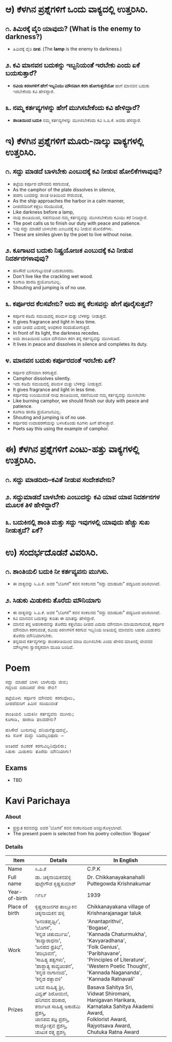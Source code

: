 
# ಆ) ಕೆಳಗಿನ ಪ್ರಶ್ನೆಗಳಿಗೆ ಒಂದು ವಾಕ್ಯದಲ್ಲಿ ಉತ್ತರಿಸಿರಿ.
## ೧. ತಿಮಿರಕ್ಕೆ ವೈರಿ ಯಾವುದು? (What is the enemy to darkness?)
* ತಿಮಿರಕ್ಕೆ ವೈರಿ **ದೀಪ**. (The **lamp** is the enemy to darkness.)

## ೨. ಕವಿ ಮಾನವನ ಬದುಕನ್ನು ಇಬ್ಬನಿಯಂತೆ ಇರಬೇಕು ಎಂದು ಏಕೆ ಬಯಸುತ್ತಾರೆ?
* **ರವಿಯ ಕಿರಣಗಳಿಗೆ ಹೇಗೆ ಇಬ್ಬನಿಯು ಮೌನವಾಗಿ ಕರಗಿ ಹೋಗುತ್ತದೆಯೋ** ಹಾಗೆ ಮಾನವನ ಬದುಕು ಇರಬೇಕೆಂದು ಕವಿ ಹೇಳಿದ್ದಾರೆ.

## ೩. ನಮ್ಮ ಕರ್ತವ್ಯಗಳನ್ನು ಹೇಗೆ ಮುಗಿಸಬೇಕೆಂದು ಕವಿ ಹೇಳಿದ್ದಾರೆ?
* **ಶಾಂತಿಯಿಂದ ಬದುಕಿ** ನಮ್ಮ ಕರ್ತವ್ಯಗಳನ್ನು ಮುಗಿಸಬೇಕೆಂದು ಕವಿ ಸಿ.ಪಿ.ಕೆ. ಅವರು ಹೆಳಿದ್ದಾರೆ.


# ಇ) ಕೆಳಗಿನ ಪ್ರಶ್ನೆಗಳಿಗೆ ಮೂರು-ನಾಲ್ಕು ವಾಕ್ಯಗಳಲ್ಲಿ ಉತ್ತರಿಸಿರಿ.
## ೧. ಸದ್ದು ಮಾಡದೆ ಬಾಳಬೇಕು ಎಂಬುದಕ್ಕೆ ಕವಿ ನೀಡುವ ಹೋಲಿಕೆಗಳಾವುವು?
* ತಟ್ಟೆಯ ಕರ್ಪೂರ ಮೌನದಲಿ ಕರಗುವಂತೆ,
* As the camphor of the plate dissolves in silence,
* ಹಡಗು ಬಂದರನ್ನು ಶಾಂತ ರೀತಿಯಿಂದ ಸೇರುವಂತೆ,
* As the ship approaches the harbor in a calm manner,
* ದೀಪದೆದುರಿಗೆ ಕತ್ತಲು ಸರಿಯುವಂತೆ,
* Like darkness before a lamp,
* ನಾವು ಶಾಂತಿಯಿಂದ, ಸಹನೆಯಿಂದ ನಮ್ಮ ಕರ್ತವ್ಯವನ್ನು ಮುಗಿಸಬೇಕೆಂದು ಕವಿಯು ಕರೆ ನೀಡಿದ್ದಾರೆ.
* The poet calls us to finish our duty with peace and patience.
* ಇವು ಸದ್ದು ಮಾಡದೆ ಬಾಳಬೇಕು ಎಂಬುದಕ್ಕೆ ಕವಿ ನೀಡುವ ಹೋಲಿಕೆಗಳು.
* These are similes given by the poet to live without noise.

## ೨. ಕೂಗಾಟದ ಬದುಕು ನಿಷ್ಪ್ರಯೋಜಕ ಎಂಬುದಕ್ಕೆ ಕವಿ ನೀಡುವ ನಿದರ್ಶನಗಳಾವುವು?
* ಹಸಿಸೌದೆ ಬುಸುಗುಟ್ಟುವಂತೆ ಬದುಕಬಾರದು.
* Don't live like the crackling wet wood.
* ಕೂಗಾಡಿ ಹಾರಡಿ  ಪ್ರಯೋಜನವಿಲ್ಲ.
* Shouting and jumping is of no use.

## ೩. ಕರ್ಪೂರದ ಕೆಲಸವೇನು? ಅದು ತನ್ನ ಕೆಲಸವನ್ನು ಹೇಗೆ ಪೂರೈಸುತ್ತದೆ?
* ಕರ್ಪೂರ ಕಡಿಮೆ ಸಮಯದಲ್ಲಿ ಪರಿಮಳ ಮತ್ತು ಬೆಳಕನ್ನು ನೀಡುತ್ತದೆ.
* It gives fragrance and light in less time.
* ಅದರ ದೀಪದ ಎದುರಲ್ಲಿ ಅಂಧಕಾರ ಸರಿದುಹೋಗುತ್ತದೆ.
* In front of its light, the darkness recedes.
* ಅದು ಶಾಂತಿಯಿಂದ ಬದುಕಿ ಮೌನವಾಗಿ ಕರಗಿ ತನ್ನ ಕರ್ತವ್ಯವನ್ನು ಮುಗಿಸುತಿದೆ.
* It lives in peace and dissolves in silence and completes its duty.

## ೪. ಮಾನವನ ಬದುಕು ಕರ್ಪೂರದಂತೆ ಇರಬೇಕು ಏಕೆ?
* ಕರ್ಪೂರ ಮೌನವಾಗಿ ಕರಗುತ್ತದೆ.
* Camphor dissolves silently.
* ಇದು ಕಡಿಮೆ ಸಮಯದಲ್ಲಿ ಪರಿಮಳ ಮತ್ತು ಬೆಳಕನ್ನು ನೀಡುತ್ತದೆ.
* It gives fragrance and light in less time.
* ಕರ್ಪೂರವು ಉರಿಯುವಂತೆ ನಾವು ಶಾಂತಿಯಿಂದ, ಸಹನೆಯಿಂದ ನಮ್ಮ ಕರ್ತವ್ಯವನ್ನು ಮುಗಿಸಬೇಕು
* Like burning camphor, we should finish our duty with peace and patience.
* ಕೂಗಾಡಿ ಹಾರಡಿ  ಪ್ರಯೋಜನವಿಲ್ಲ.
* Shouting and jumping is of no use.
* ಕರ್ಪೂರದ ಉದಾಹರಣೆಯನ್ನು ಬಳಸಿಕೊಂಡು ಕವಿಗಳು ಹೀಗೆ ಹೇಳುತ್ತಾರೆ.
* Poets say this using the example of camphor.

# ಈ) ಕೆಳಗಿನ ಪ್ರಶ್ನೆಗಳಿಗೆ ಎಂಟು-ಹತ್ತು ವಾಕ್ಯಗಳಲ್ಲಿ ಉತ್ತರಿಸಿರಿ.
## ೧. ಸದ್ದು ಮಾಡದಿರು–ಕವಿತೆ ನೀಡುವ ಸಂದೇಶವೇನು?
## ೨. ಸದ್ದುಮಾಡದೆ ಬಾಳಬೇಕು ಎಂಬುದನ್ನು ಕವಿ ಯಾವ ಯಾವ ನಿದರ್ಶನಗಳ ಮೂಲಕ ತಿಳಿ  ಹೇಳಿದ್ದಾರೆ?
## ೩. ಬದುಕಿನಲ್ಲಿ ಶಾಂತಿ ಮತ್ತು ಸದ್ದು ಇವುಗಳಲ್ಲಿ ಯಾವುದು ಹೆಚ್ಚು ಸುಖ ನೀಡುತ್ತದೆ? ಏಕೆ?

# ಉ) ಸಂದರ್ಭದೊಡನೆ ವಿವರಿಸಿರಿ.
## ೧. ಶಾಂತಿಯಲಿ ಬದುಕಿ ನೀ ಕರ್ತವ್ಯವನು ಮುಗಿಸು.
* ಈ ವಾಕ್ಯವನ್ನು ಸಿ.ಪಿ.ಕೆ. ಅವರ "ಬೊಗಸೆ" ಕವನ ಸಂಕಲನದ “ಸದ್ದು ಮಾಡದಿರು" ಪದ್ಯದಿಂದ ಆರಿಸಲಾಗಿದೆ.

## ೨. ಸಿಡುಕು ಮಿಡುಕನು ತೊರೆದು ಮೌನಿಯಾಗು
* ಈ ವಾಕ್ಯವನ್ನು ಸಿ.ಪಿ.ಕೆ. ಅವರ "ಬೊಗಸೆ" ಕವನ ಸಂಕಲನದ “ಸದ್ದು ಮಾಡದಿರು" ಪದ್ಯದಿಂದ ಆರಿಸಲಾಗಿದೆ.
* ಕವಿ ಮಾನವನ ಬದುಕನ್ನು ಕುರಿತು ಈ ಮಾತನ್ನು ಹೇಳಿದ್ದಾರೆ.
* ಮಾನವ ತನ್ನ ಅಹಂಕಾರವನ್ನು ತೊರೆದು ಕತ್ತಲೆಯು ದೀಪದ ಎದುರು ಮೌನವಾಗಿ ಮಾಯವಾಗುವಂತೆ, ಕರ್ಪೂರ ಮೌನವಾಗಿ ಕರಗುವಂತೆ, ರವಿಯ ಕಿರಣಗಳಿಗೆ ಕರಗುವ ಇಬ್ಬನಿಯ ರೀತಿಯಲ್ಲಿ ಮಾನವನು ಸಿಡುಕು ಮಿಡುಕನು ತೊರೆದು ಮೌನಿಯಾಗಬೇಕು.
* ತನ್ನದಾದ ಕರ್ತವ್ಯಗಳನ್ನು ಶಾಂತರೀತಿಯಿಂದ ಮಾಡಿ ಮುಗಿಸಬೇಕು ಎಂದು ಹೇಳಿದ ಮಾತಿನಲ್ಲಿ ಜೀವನದ ಮೌಲ್ಯಗಳು ಸ್ವಾರಸ್ಯಕವಾಗಿ ಮೂಡಿ ಬಂದಿವೆ.

# Poem
<pre>
ಸದ್ದು ಮಾಡದೆ ಬಾಳು ಬಾಳೆಲವೊ ಜೀವ;
ಗದ್ದಲದ ಬಿರುದಿರದೆ ಸೇರು ರೇವ!

ತಟ್ಟೆಯೊಳು ಕರ್ಪೂರ ಮೌನದಲಿ ಕರಗುವೊಲು,
ದೀಪದೆದುರಿಗೆ ತಿಮಿರ ಸರಿಯುವಂತೆ

ಶಾಂತಿಯಲಿ ಬದುಕಿನೀ ಕರ್ತವ್ಯವನು ಮುಗಿಸು;
ಕೂಗಾಡಿ, ಹಾರಾಡಿ ಫಲವದೇನು?

ಹಸಿಸೌದೆ ಬುಸುಗುಟ್ಟಿ ದನಿಯನೆತ್ತುವುದಲ್ತೆ,
ಕಿಡಿ ಸೋಕೆ ಮದ್ದು ಸಿಡಿದಬ್ಬರಿಪುದು –

ಅಂತಿರದೆ ರವಿಕರಕೆ ಕರಗುವಿಬ್ಬನಿವೊಲಿರು;
ಸಿಡುಕು ಮಿಡುಕನು ತೊರೆದು ಮೌನಿಯಾಗು!
</pre>

## Exams
* TBD

# Kavi Parichaya
### About 
* ಪ್ರಸ್ತುತ ಕವನವನ್ನು ಅವರ ‘ಬೊಗಸೆ’ ಕವನ ಸಂಕಲನದಿಂದ ಆಯ್ದುಕೊಳ್ಳಲಾಗಿದೆ.
* The present poem is selected from his poetry collection 'Bogase'

### Details
|Item | Details| In English|
|-|-|-|
|Name |ಸಿ.ಪಿ.ಕೆ | C.P.K
|Full name | ಡಾ. ಚಿಕ್ಕನಾಯಕನಹಳ್ಳಿ ಪುಟ್ಟೇಗೌಡ ಕೃಷ್ಣಕುಮಾರ್ | Dr. Chikkanayakanahalli Puttegowda Krishnakumar
|Year-of-birth|೧೯೩೯|1939
|Place of birth|ಕೃಷ್ಣರಾಜನಗರ ತಾಲ್ಲೂಕಿನ ಚಿಕ್ಕನಾಯಕನ ಹಳ್ಳಿ| Chikkanayakana village of Krishnarajanagar taluk
|Work |  ‘ಅನಂತಪೃಥ್ವೀ’, <br> ‘ಬೊಗಸೆ’, <br>‘ಕನ್ನಡ ಚತುರ್ಮುಖ’, <br>‘ಕಾವ್ಯಾರಾಧನಾ’,<br> ‘ಜನಪದ ಪ್ರತಿಭೆ’, <br>‘ಪರಿಭಾವನೆ’, <br>‘ಸಾಹಿತ್ಯ ತತ್ವಗಳು’, <br>‘ಪಾಶ್ಚಾತ್ಯ ಕಾವ್ಯಚಿಂತನ’, <br>‘ಕನ್ನಡ ನಾಗಾನಂದ’,<br> ‘ಕನ್ನಡ ರತ್ನಾವಳಿ’ | 'Anantaprithvi', <br> 'Bogase', <br>'Kannada Chaturmukha', <br>'Kavyaradhana',<br> 'Folk Genius', <br>'Paribhavane', <br>'Principles of Literature', <br> 'Western Poetic Thought', <br>'Kannada Nagananda',<br> 'Kannada Ratnavali'
|Prizes| ಬಸವ ಸಾಹಿತ್ಯ ಶ್ರೀ, <br> ವಿದ್ವತ್ ಶಿರೋಮಣಿ, <br> ಹನಿಗವನ ಹರಿಕಾರ, <br> ಕರ್ನಾಟಕ ಸಾಹಿತ್ಯ ಅಕಾಡೆಮಿ ಪ್ರಶಸ್ತಿ, <br> ಜಾನಪದ ತಜ್ಞ ಪ್ರಶಸ್ತಿ, <br> ರಾಜ್ಯೋತ್ಸವ ಪ್ರಶಸ್ತಿ, <br> ಚುಟುಕ ರತ್ನ ಪ್ರಶಸ್ತಿ | Basava Sahitya Sri, <br> Vidwat Shiromani, <br> Hanigavan Harikara, <br> Karnataka Sahitya Akademi Award, <br> Folklorist Award, <br> Rajyotsava Award, <br> Chutuka Ratna Award |
